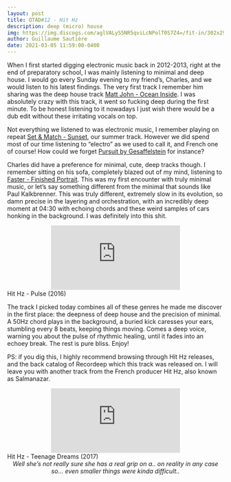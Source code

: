 ```yaml
---
layout: post
title: OTAD#12 - Hit Hz
description: deep (micro) house
img: https://img.discogs.com/aglVALyS5NR5qviLcNPolT0S7Z4=/fit-in/302x298/filters:strip_icc():format(jpeg):mode_rgb():quality(90)/discogs-images/R-7943015-1459890271-6390.jpeg.jpg
author: Guillaume Sautière
date: 2021-03-05 11:59:00-0400
---
```


When I first started digging electronic music back in 2012-2013, right at the end of preparatory school, I was mainly listening to minimal and deep house. I would go every Sunday evening to my friend’s, Charles, and we would listen to his latest findings. The very first track I remember him sharing was the deep house track [Matt John - Ocean Inside](https://youtu.be/-bst3cQ9M2s). I was absolutely crazy with this track, it went so fucking deep during the first minute. To be honest listening to it nowadays I just wish there would be a dub edit without these irritating vocals on top.

Not everything we listened to was electronic music, I remember playing on repeat [Set & Match - Sunset](https://youtu.be/wwdWAsPyA90), our summer track. However we did spend most of our time listening to “electro” as we used to call it, and French one of course! How could we forget [Pursuit by Gesaffelstein](https://youtu.be/1ExdigjJmaA) for instance?

Charles did have a preference for minimal, cute, deep tracks though. I remember sitting on his sofa, completely blazed out of my mind, listening to [Faster - Finished Portrait](https://youtu.be/YkPzSKFpm7s). This was my first encounter with truly minimal music, or let’s say something different from the minimal that sounds like Paul Kalkbrenner. This was truly different, extremely slow in its evolution, so damn precise in the layering and orchestration, with an incredibly deep moment at 04:30 with echoing chords and these weird samples of cars honking in the background. I was definitely into this shit.

<div class="row">
    <div class="col-sm mt-3 mt-md-0 video" align="center">
        <iframe src="https://www.youtube.com/embed/5B7U4IgQr_o" frameborder="0" allow="accelerometer; autoplay; encrypted-media; gyroscope; picture-in-picture" allowfullscreen></iframe>
    </div>
</div>

<div class="caption">
    Hit Hz - Pulse (2016)
</div>

The track I picked today combines all of these genres he made me discover in the first place: the deepness of deep house and the precision of minimal. A 50Hz chord plays in the background, a buried kick caresses your ears, stumbling every 8 beats, keeping things moving. Comes a deep voice, warning you about the pulse of rhythmic healing, until it fades into an echoey break. The rest is pure bliss. Enjoy!

PS: if you dig this, I highly recommend browsing through Hit Hz releases, and the back catalog of Recordeep which this track was released on. I will leave you with another track from the French producer Hit Hz, also known as Salmanazar.

<div class="row">
    <div class="col-sm mt-3 mt-md-0 video" align="center">
        <iframe src="https://www.youtube.com/embed/HrLOde_oCw4" frameborder="0" allow="accelerometer; autoplay; encrypted-media; gyroscope; picture-in-picture" allowfullscreen></iframe>
    </div>
</div>

<div class="caption">
    Hit Hz - Teenage Dreams (2017)
</div>

<div style="text-align: center; font-style: italic; margin-bottom: 25px">
    Well she’s not really sure she has a real grip on a.. on reality in any case so… even smaller things were kinda difficult..
</div>
